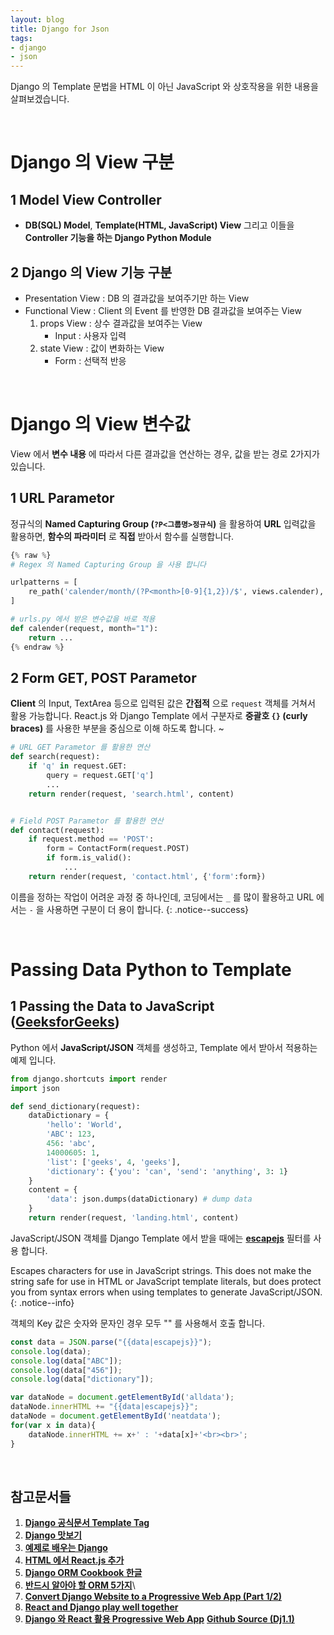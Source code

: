 ```yaml
---
layout: blog
title: Django for Json
tags:
- django
- json
---
```


Django 의 Template 문법을 HTML 이 아닌 JavaScript 와 상호작용을 위한 내용을 살펴보겠습니다.

<br />

# **Django 의 View 구분**

## **1 Model View Controller**

- **DB(SQL) Model**, **Template(HTML, JavaScript) View** 그리고 이들을 **Controller 기능을 하는 Django Python Module**

## **2 Django 의 View 기능 구분**

- Presentation View : DB 의 결과값을 보여주기만 하는 View
- Functional View : Client 의 Event 를 반영한 DB 결과값을 보여주는 View
	1. props View : 상수 결과값을 보여주는 View
		- Input : 사용자 입력
	2. state View : 값이 변화하는 View 
		- Form : 선택적 반응 

<br />

# **Django 의 View 변수값**

View 에서 **변수 내용** 에 따라서 다른 결과값을 연산하는 경우, 값을 받는 경로 2가지가 있습니다.

## **1 URL Parametor**

정규식의 **Named Capturing Group (`?P<그룹명>정규식`)** 을 활용하여  **URL** 입력값을 활용하면, **함수의 파라미터** 로 **직접** 받아서 함수를 실행합니다. 

```python
{% raw %}
# Regex 의 Named Capturing Group 을 사용 합니다

urlpatterns = [
	re_path('calender/month/(?P<month>[0-9]{1,2})/$', views.calender),
]

# urls.py 에서 받은 변수값을 바로 적용
def calender(request, month="1"):
	return ...
{% endraw %}
```

## **2 Form GET, POST Parametor**

**Client** 의 Input, TextArea 등으로 입력된 값은 **간접적** 으로 `request` 객체를 거쳐서 활용 가능합니다. React.js 와 Django Template 에서 구분자로 **중괄호 `{}` (curly braces)** 를 사용한 부분을 중심으로 이해 하도록 합니다.
~
```python
# URL GET Parametor 를 활용한 연산
def search(request):
    if 'q' in request.GET:
        query = request.GET['q']
        ...
    return render(request, 'search.html', content)


# Field POST Parametor 를 활용한 연산
def contact(request):
    if request.method == 'POST':
        form = ContactForm(request.POST)
        if form.is_valid():
        	...
    return render(request, 'contact.html', {'form':form})
```

이름을 정하는 작업이 어려운 과정 중 하나인데, 코딩에서는 `_` 를 많이 활용하고 URL 에서는 `-` 을 사용하면 구분이 더 용이 합니다.
{: .notice--success}

<br />

# **Passing Data Python to Template**

## **1 Passing the Data to JavaScript ([GeeksforGeeks](https://www.geeksforgeeks.org/how-to-pass-data-to-javascript-in-django-framework/))**

Python 에서 **JavaScript/JSON** 객체를 생성하고, Template 에서 받아서 적용하는 예제 입니다.

```python
from django.shortcuts import render 
import json

def send_dictionary(request): 
    dataDictionary = { 
        'hello': 'World', 
        'ABC': 123, 
        456: 'abc', 
        14000605: 1, 
        'list': ['geeks', 4, 'geeks'], 
        'dictionary': {'you': 'can', 'send': 'anything', 3: 1} 
    }  
    content = {
        'data': json.dumps(dataDictionary) # dump data
    }
    return render(request, 'landing.html', content) 
```

JavaScript/JSON 객체를 Django Template 에서 받을 때에는 <b style="color:red">[escapejs](https://docs.djangoproject.com/en/3.0/ref/templates/builtins/#escapejs)</b> 필터를 사용 합니다. 

Escapes characters for use in JavaScript strings. This does not make the string safe for use in HTML or JavaScript template literals, but does protect you from syntax errors when using templates to generate JavaScript/JSON.
{: .notice--info}

객체의 Key 값은 숫자와 문자인 경우 모두 "" 를 사용해서 호출 합니다.

```javascript
const data = JSON.parse("{{data|escapejs}}"); 
console.log(data);
console.log(data["ABC"]);
console.log(data["456"]);
console.log(data["dictionary"]);

var dataNode = document.getElementById('alldata'); 
dataNode.innerHTML += "{{data|escapejs}}"; 
dataNode = document.getElementById('neatdata'); 
for(var x in data){ 
    dataNode.innerHTML += x+' : '+data[x]+'<br><br>'; 
} 
```

<br />

## 참고문서들

1. **[Django 공식문서 Template Tag](https://docs.djangoproject.com/ko/3.0/ref/templates/builtins/)**
2. **[Django 맛보기](https://swarf00.github.io/2018/11/23/get-started.html)**
3. **[예제로 배우는 Django](http://pythonstudy.xyz/python/article/310-Django-%EB%AA%A8%EB%8D%B8-API)**
4. **[HTML 에서 React.js 추가](https://ko.reactjs.org/docs/add-react-to-a-website.html)**
5. **[Django ORM Cookbook 한글](https://django-orm-cookbook-ko.readthedocs.io/en/latest/index.html)**
6. **[반드시 알아야 할 ORM 5가지](https://medium.com/@chrisjune_13837/django-%EB%8B%B9%EC%8B%A0%EC%9D%B4-%EB%AA%B0%EB%9E%90%EB%8D%98-orm-%EA%B8%B0%EC%B4%88%EC%99%80-%EC%8B%AC%ED%99%94-592a6017b5f5)**\
7. **[Convert Django Website to a Progressive Web App (Part 1/2)](https://medium.com/beginners-guide-to-mobile-web-development/convert-django-website-to-a-progressive-web-app-3536bc4f2862)**
8. **[React and Django play well together ](https://fractalideas.com/blog/making-react-and-django-play-well-together-hybrid-app-model/)**
9. **[Django 와 React 활용 Progressive Web App](https://www.slideshare.net/jayjin0427/progressive-web-app-feat-react-django-82499585)**  **[Github Source (Dj1.1)](https://github.com/milooy/react-django-pwa-kit)**